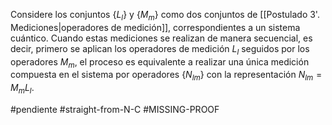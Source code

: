 Considere los conjuntos $\{L_l\}$ y $\{M_m\}$ como dos conjuntos de [[Postulado 3'. Mediciones|operadores de medición]], correspondientes a un sistema cuántico. Cuando estas mediciones se realizan de manera secuencial, es decir, primero se aplican los operadores de medición ${L_l}$ seguidos por los operadores ${M_m}$, el proceso es equivalente a realizar una única medición compuesta en el sistema por operadores $\{N_{lm}\}$ con la representación $N_{lm}=M_mL_l$.

#pendiente #straight-from-N-C #MISSING-PROOF 
